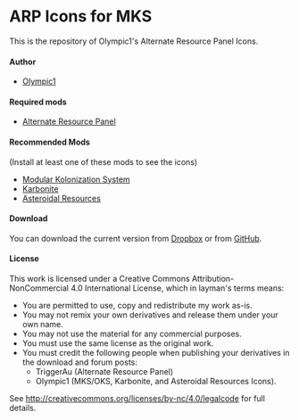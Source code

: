 ARP Icons for MKS
===

This is the repository of Olympic1's Alternate Resource Panel Icons.

#### Author
* [Olympic1](http://forum.kerbalspaceprogram.com/members/81815)

#### Required mods
* [Alternate Resource Panel](http://forum.kerbalspaceprogram.com/threads/60227)

#### Recommended Mods
(Install at least one of these mods to see the icons)
* [Modular Kolonization System](http://forum.kerbalspaceprogram.com/threads/79588)
* [Karbonite](http://forum.kerbalspaceprogram.com/threads/89401)
* [Asteroidal Resources](http://forum.kerbalspaceprogram.com/threads/80522)

#### Download
You can download the current version from [Dropbox](https://www.dropbox.com/s/2jh5tgtsne0y8z0/ARP_Icons_MKS.zip) or from [GitHub](https://github.com/Olympic1/ARP_Icons_MKS/releases).

#### License
This work is licensed under a Creative Commons Attribution-NonCommercial 4.0 International License, which in layman's terms means:
* You are permitted to use, copy and redistribute my work as-is.
* You may not remix your own derivatives and release them under your own name.
* You may not use the material for any commercial purposes.
* You must use the same license as the original work.
* You must credit the following people when publishing your derivatives in the download and forum posts:
  * TriggerAu (Alternate Resource Panel)
  * Olympic1 (MKS/OKS, Karbonite, and Asteroidal Resources Icons).

See http://creativecommons.org/licenses/by-nc/4.0/legalcode for full details.
